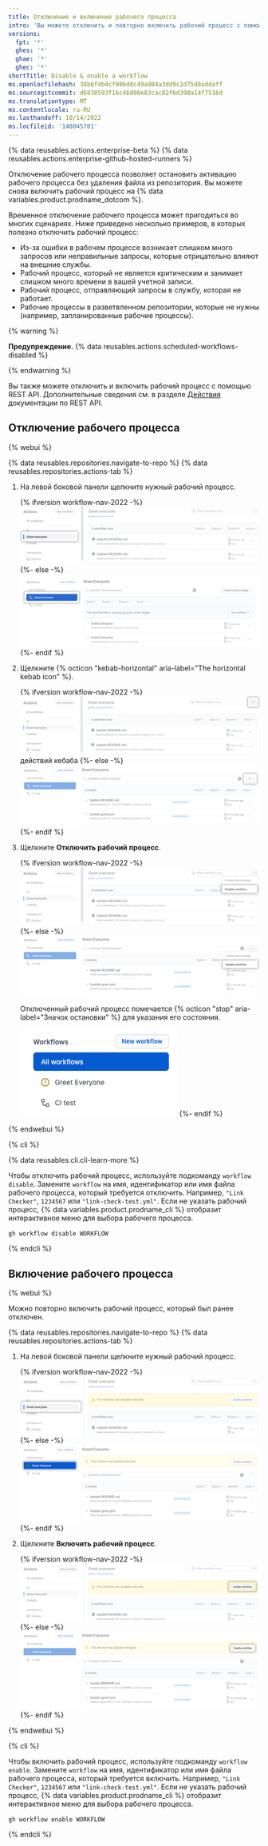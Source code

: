 ```yaml
---
title: Отключение и включение рабочего процесса
intro: 'Вы можете отключить и повторно включить рабочий процесс с помощью пользовательского интерфейса {% data variables.product.prodname_dotcom %}, REST API или {% data variables.product.prodname_cli %}.'
versions:
  fpt: '*'
  ghes: '*'
  ghae: '*'
  ghec: '*'
shortTitle: Disable & enable a workflow
ms.openlocfilehash: 38b6f4b4cf006d8c49a904a3dd9c2d75d8addaff
ms.sourcegitcommit: d6838593f16c4b800e83cac82f6d398a14f7516d
ms.translationtype: MT
ms.contentlocale: ru-RU
ms.lasthandoff: 10/14/2022
ms.locfileid: '148045701'
---
```

{% data reusables.actions.enterprise-beta %} {% data reusables.actions.enterprise-github-hosted-runners %}

Отключение рабочего процесса позволяет остановить активацию рабочего процесса без удаления файла из репозитория. Вы можете снова включить рабочий процесс на {% data variables.product.prodname_dotcom %}.

Временное отключение рабочего процесса может пригодиться во многих сценариях. Ниже приведено несколько примеров, в которых полезно отключить рабочий процесс:

- Из-за ошибки в рабочем процессе возникает слишком много запросов или неправильные запросы, которые отрицательно влияют на внешние службы.
- Рабочий процесс, который не является критическим и занимает слишком много времени в вашей учетной записи.
- Рабочий процесс, отправляющий запросы в службу, которая не работает.
- Рабочие процессы в разветвленном репозитории, которые не нужны (например, запланированные рабочие процессы).

{% warning %}

**Предупреждение.** {% data reusables.actions.scheduled-workflows-disabled %}

{% endwarning %}

Вы также можете отключить и включить рабочий процесс с помощью REST API. Дополнительные сведения см. в разделе [Действия](/rest/reference/actions#workflows) документации по REST API.

## Отключение рабочего процесса

{% webui %}

{% data reusables.repositories.navigate-to-repo %} {% data reusables.repositories.actions-tab %}
1. На левой боковой панели щелкните нужный рабочий процесс.

   {% ifversion workflow-nav-2022 -%} ![ Действия выбирают рабочий процесс](/assets/images/help/repository/actions-select-workflow-2022.png) {%- else -%} ![Actions select workflow](/assets/images/help/repository/actions-select-workflow.png) {%- endif %}
1. Щелкните {% octicon "kebab-horizontal" aria-label="The horizontal kebab icon" %}.

   {% ifversion workflow-nav-2022 -%} ![ меню](/assets/images/help/repository/actions-workflow-menu-kebab-2022.png) действий кебаба {%- else -%} ![Действия кебаб меню](/assets/images/help/repository/actions-workflow-menu-kebab.png) {%- endif %}
1. Щелкните **Отключить рабочий процесс**.

   {% ifversion workflow-nav-2022 -%} ![ действия отключения рабочего процесса](/assets/images/help/repository/actions-disable-workflow-2022.png) {%- else -%} ![отключают рабочий процесс](/assets/images/help/repository/actions-disable-workflow.png)

   Отключенный рабочий процесс помечается {% octicon "stop" aria-label="Значок остановки" %} для указания его состояния.

   ![список действий отключенного рабочего процесса](/assets/images/help/repository/actions-find-disabled-workflow.png) {%- endif %}

{% endwebui %}

{% cli %}

{% data reusables.cli.cli-learn-more %}

Чтобы отключить рабочий процесс, используйте подкоманду `workflow disable`. Замените `workflow` на имя, идентификатор или имя файла рабочего процесса, который требуется отключить. Например, `"Link Checker"`, `1234567` или `"link-check-test.yml"`. Если не указать рабочий процесс, {% data variables.product.prodname_cli %} отобразит интерактивное меню для выбора рабочего процесса.

```shell
gh workflow disable WORKFLOW
```

{% endcli %}

## Включение рабочего процесса

{% webui %}

Можно повторно включить рабочий процесс, который был ранее отключен.

{% data reusables.repositories.navigate-to-repo %} {% data reusables.repositories.actions-tab %}
1. На левой боковой панели щелкните нужный рабочий процесс.

   {% ifversion workflow-nav-2022 -%} ![ Действия выбирают отключенный рабочий процесс](/assets/images/help/repository/actions-select-disabled-workflow-2022.png) {%- else -%} ![Действия выбирают отключенный рабочий процесс](/assets/images/help/repository/actions-select-disabled-workflow.png) {%- endif %}
1. Щелкните **Включить рабочий процесс**.

   {% ifversion workflow-nav-2022 -%} ![ Действия позволяют рабочему процессу](/assets/images/help/repository/actions-enable-workflow-2022.png) {%- else -%} ![Действия включить рабочий процесс](/assets/images/help/repository/actions-enable-workflow.png) {%- endif %}

{% endwebui %}

{% cli %}

Чтобы включить рабочий процесс, используйте подкоманду `workflow enable`. Замените `workflow` на имя, идентификатор или имя файла рабочего процесса, который требуется включить. Например, `"Link Checker"`, `1234567` или `"link-check-test.yml"`. Если не указать рабочий процесс, {% data variables.product.prodname_cli %} отобразит интерактивное меню для выбора рабочего процесса.

```shell
gh workflow enable WORKFLOW
```

{% endcli %}
